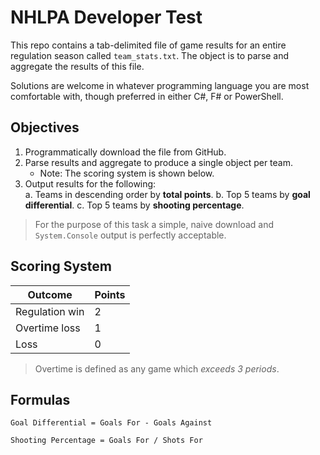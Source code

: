 # NHLPA Developer Test

This repo contains a tab-delimited file of game results for an entire regulation season called `team_stats.txt`. The object is to parse and aggregate the results of this file.

Solutions are welcome in whatever programming language you are most comfortable with, though preferred in either C#, F# or PowerShell.

## Objectives


1. Programmatically download the file from GitHub.
2. Parse results and aggregate to produce a single object per team.
    - Note: The scoring system is shown below.
3. Output results for the following:     
    a. Teams in descending order by **total points**.
    b. Top 5 teams by **goal differential**.
    c. Top 5 teams by **shooting percentage**.

> For the purpose of this task a simple, naive download and `System.Console` output is perfectly acceptable.

## Scoring System 

| Outcome | Points |
|---|---|
| Regulation win | 2 |
| Overtime loss | 1 |
| Loss | 0 |

> Overtime is defined as any game which *exceeds 3 periods*.

## Formulas

`Goal Differential = Goals For - Goals Against`

`Shooting Percentage = Goals For / Shots For`